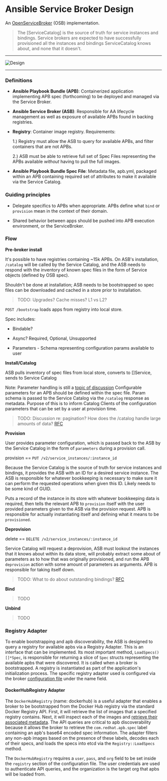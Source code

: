 # Ansible Service Broker Design

An [OpenServiceBroker](https://github.com/openservicebrokerapi/servicebroker) (OSB) implementation.


> The [ServiceCatalog] is the source of truth for service instances and bindings.
> Service brokers are expected to have successfully provisioned all the instances
> and bindings ServiceCatalog knows about, and none that it doesn't.

---

![Design](design.png)

---

### Definitions

* **Ansible Playbook Bundle (APB)**: Containerized application implementing APB spec (forthcoming)
to be deployed and managed via the Service Broker.

* **Ansible Service Broker (ASB)**: Responsible for AA lifecycle management as well as exposure
of available APBs found in backing registries.

* **Registry**: Container image registry.  Requirements:

  1.) Registry must allow the ASB to query for available APBs, and filter containers that are not APBs.

  2.) ASB must be able to retrieve full set of Spec Files representing the APBs available *without*
      having to pull the full images.

* **Ansible Playbook Bundle Spec File**: Metadata file, apb.yml, packaged within an APB containing required set of
attributes to make it available via the Service Catalog.

### Guiding principles

* Delegate specifics to APBs when appropriate. APBs define what
`bind` or `provision` mean in the context of their domain.

* Shared behavior between apps should be pushed into APB execution environment,
or the ServiceBroker.

### Flow

**Pre-broker install**

It's possible to have registries containing ~15k APBs. On ASB's installation,
`/catalog` will be called by the Service Catalog, and the ASB needs to respond with
the inventory of known spec files in the form of Service objects (defined by OSB spec).

Shouldn't be done at installation; ASB needs to be bootstrapped so spec files
can be downloaded and cached in a store prior to installation.

> TODO: Upgrades? Cache misses? L1 vs L2?

`POST /bootstrap` loads apps from registry into local store.

Spec includes:

* Bindable?

* Async? Required, Optional, Unsupported

* Parameters - Schema representing configuration params available to user


**Install/Catalog**

ASB pulls inventory of spec files from local store, converts to []Service, sends to Service Catalog

Note: Parameter handling is still a [topic of discussion](https://github.com/openservicebrokerapi/servicebroker/pull/74)
Configurable parameters for an APB should be defined within the spec file. Param
schema is passed to the Service Catalog via the `/catalog` response as metadata.
Purpose of this is to inform Catalog Clients of the configuration parameters that
can be set by a user at provision time.

> TODO: Discussion re: pagination? How does the /catalog handle large amounts of data? [RFC](#)

**Provision**

User provides parameter configuration, which is passed back to the ASB by
the Service Catalog in the form of `parameters` during a provision call.

provision == `PUT /v2/service_instances/:instance_id`

Because the Service Catalog is the source of truth for service instances and bindings,
it provides the ASB with an ID for a desired service instance. The ASB is responsible
for whatever bookkeeping is necessary to make sure it can perform the requested operations
when given this ID. Likely needs to be some kind of GUID.

Puts a record of the instance in its store with whatever bookkeeping
data is required, then tells the relevant APB to `provision` itself with the
user provided parameters given to the ASB via the provision request. APB is responsible
for actually instantiating itself and defining what it means to be `provisioned`.

**Deprovision**

delete == `DELETE /v2/service_instances/:instance_id`

Service Catalog will request a deprovision, ASB must lookout the instances that
it knows about within its data store, will probably extract some about of
parameters as to how that was originally provisioned, and run the APB `deprovision`
action with some amount of parameters as arguments. APB is responsible for taking
itself down.

> TODO: What to do about outstanding bindings? [RFC](#)

**Bind**

> TODO

**Unbind**

> TODO

### Registry Adapter

To enable bootstrapping and apb discoverability, the ASB is designed to
query a registry for available apbs via a Registry Adapter. This is an
interface that can be implemented. Its most important method, `LoadSpecs() []*Spec`,
is responsible for returning a slice of `Spec` structs representing the available
apbs that were discovered. It is called when a broker is bootstrapped.
A registry is instantiated as part of the
application's initialization process. The specific registry adapter used is
configured via the broker [configuration file](../etc/ex.dev.config.yaml) under
the name field.

#### DockerHubRegistry Adapter

The `DockerHubRegistry` (name: dockerhub) is a useful adapter that enables
a broker to be bootstrapped from the Docker Hub registry via the standard
Docker Registry API. First, it will retrieve the list of images that a specified
registry contains. Next, it will inspect each of the images and [retrieve
their associated metadata](https://github.com/containers/image). The API queries
are critical to apb discoverability because it allows the broker to retrieve
the `com.redhat.apb.spec` label containing an apb's base64
encoded spec information. The adapter filters any non-apb images
based on the presence of these labels, decodes each of their specs, and loads
the specs into etcd via the `Registry::LoadSpecs` method.

The `DockerHubRegistry` requires a `user`, `pass`, and `org` field
to be set inside the `registry` section of the configuration file. The user
credentials are used to authenticate API queries, and the organization is the
target org that apbs will be loaded from.
